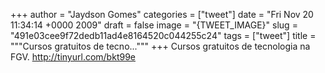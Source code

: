
+++
author = "Jaydson Gomes"
categories = ["tweet"]
date = "Fri Nov 20 11:34:14 +0000 2009"
draft = false
image = "{TWEET_IMAGE}"
slug = "491e03cee9f72dedb11ad4e8164520c044255c24"
tags = ["tweet"]
title = """Cursos gratuitos de tecno..."""
+++
Cursos gratuitos de tecnologia na FGV. http://tinyurl.com/bkt99e

